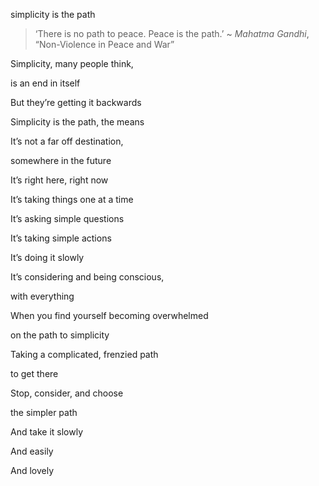 simplicity is the path

> ‘There is no path to peace. Peace is the path.’ ~ *Mahatma Gandhi*, “Non-Violence in Peace and War”

Simplicity, many people think,

is an end in itself

But they’re getting it backwards

Simplicity is the path, the means

It’s not a far off destination,

somewhere in the future

It’s right here, right now

It’s taking things one at a time

It’s asking simple questions

It’s taking simple actions

It’s doing it slowly

It’s considering and being conscious,

with everything

When you find yourself becoming overwhelmed

on the path to simplicity

Taking a complicated, frenzied path

to get there

Stop, consider, and choose

the simpler path

And take it slowly

And easily

And lovely
